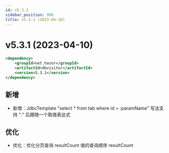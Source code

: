 ```yaml
---
id: v5.3.1
sidebar_position: 998
title: v5.3.1 (2023-04-10)
---
```


# v5.3.1 (2023-04-10)

```xml
<dependency>
    <groupId>net.hasor</groupId>
    <artifactId>dbvisitor</artifactId>
    <version>5.3.1</version>
</dependency>
```

## 新增
- 新增：JdbcTemplate "select * from tab where id = :paramName" 写法支持 ":" 后跟随一个取值表达式

## 优化
- 优化：优化分页查询 resultCount 值的查询顺序 resultCount

